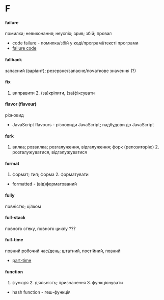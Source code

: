 # F

#### failure
помилка; невиконання; неуспіх; зрив; збій; провал
  - code failure - помилка/збій у коді/програмі/тексті програми
  - [failure code](./C.md#code)

#### fallback
запасний (варіант); резервне/запасне/початкове значення (?)

#### fix
1. виправити 2. (за)кріпити, (за)фіксувати

#### flavor (flavour)
різновид
  - JavaScript flavours - різновиди JavaScript; надбудови до JavaScript

#### fork
1. вилка; розвилка; розгалуження, відгалуження; форк (репозиторію) 2. розгалужуватися, відгалужуватися

#### format
1. формат; тип; форма 2. форматувати
  - formatted - (від)форматований

#### fully
повністю; цілком

#### full-stack
повного стеку, повного циклу ???

#### full-time
повний робочий час/день; штатний, постійний, повний 
  - [part-time](./P.md#part-time)

#### function
1. функція 2. діяльність; призначення 3. функціонувати
  - hash function - геш-функція
